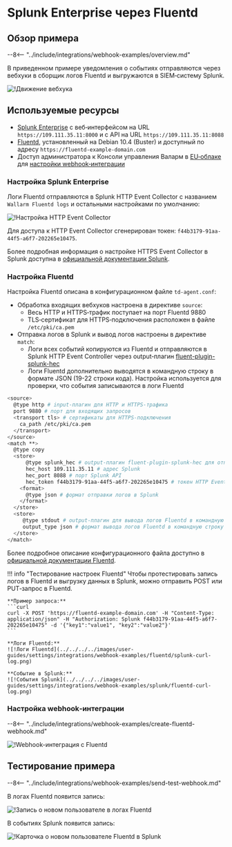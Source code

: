 # Splunk Enterprise через Fluentd

## Обзор примера

--8<-- "../include/integrations/webhook-examples/overview.md"

В приведенном примере уведомления о событиях отправляются через вебхуки в сборщик логов Fluentd и выгружаются в SIEM‑систему Splunk.

![!Движение вебхука](../../../../images/user-guides/settings/integrations/webhook-examples/fluentd/splunk-scheme.png)

## Используемые ресурсы

* [Splunk Enterprise](#настройка-splunk-enterprise) с веб‑интерфейсом на URL `https://109.111.35.11:8000` и с API на URL `https://109.111.35.11:8088`
* [Fluentd](#настройка-fluentd), установленный на Debian 10.4 (Buster) и доступный по адресу `https://fluentd-example-domain.com`
* Доступ администратора к Консоли управления Валарм в [EU‑облаке](https://my.wallarm.com) для [настройки webhook‑интеграции](#настройка-webhookинтеграции)

### Настройка Splunk Enterprise

Логи Fluentd отправляются в Splunk HTTP Event Collector с названием `Wallarm Fluentd logs` и остальными настройками по умолчанию:

![!Настройка HTTP Event Collector](../../../../images/user-guides/settings/integrations/webhook-examples/splunk/fluentd-setup.png)

Для доступа к HTTP Event Collector сгенерирован токен: `f44b3179-91aa-44f5-a6f7-202265e10475`.

Более подробная информация о настройке HTTPS Event Collector в Splunk доступна в [официальной документации Splunk](https://docs.splunk.com/Documentation/Splunk/8.0.5/Data/UsetheHTTPEventCollector).

### Настройка Fluentd

Настройка Fluentd описана в конфигурационном файле `td-agent.conf`:

* Обработка входящих вебхуков настроена в директиве `source`:
    * Весь HTTP и HTTPS‑трафик поступает на порт Fluentd 9880
    * TLS‑сертификат для HTTPS‑подключения расположен в файле `/etc/pki/ca.pem`
* Отправка логов в Splunk и вывод логов настроены в директиве `match`:
    * Логи всех событий копируются из Fluentd и отправляются в Splunk HTTP Event Controller через output‑плагин [fluent-plugin-splunk-hec](https://github.com/splunk/fluent-plugin-splunk-hec)
    * Логи Fluentd дополнительно выводятся в командную строку в формате JSON (19-22 строки кода). Настройка используется для проверки, что события записываются в логи Fluentd

```bash linenums="1"
<source>
  @type http # input‑плагин для HTTP и HTTPS‑трафика
  port 9880 # порт для входящих запросов
  <transport tls> # сертификаты для HTTPS‑подключения
    ca_path /etc/pki/ca.pem
  </transport>
</source>
<match **>
  @type copy
  <store>
      @type splunk_hec # output‑плагин fluent-plugin-splunk-hec для отправки логов из Fluentd в Splunk API через HTTP Event Controller
      hec_host 109.111.35.11 # адрес Splunk
      hec_port 8088 # порт Splunk API
      hec_token f44b3179-91aa-44f5-a6f7-202265e10475 # токен HTTP Event Controller
    <format>
      @type json # формат отправки логов в Splunk
    </format>
  </store>
  <store>
     @type stdout # output‑плагин для вывода логов Fluentd в командную строку
     output_type json # формат вывода логов Fluentd в командную строку
  </store>
</match>
```

Более подробное описание конфигурационного файла доступно в [официальной документации Fluentd](https://docs.fluentd.org/configuration/config-file).

!!! info "Тестирование настроек Fluentd"
    Чтобы протестировать запись логов в Fluentd и выгрузку данных в Splunk, можно отправить POST или PUT‑запрос в Fluentd.

    **Пример запроса:**
    ```curl
    curl -X POST 'https://fluentd-example-domain.com' -H "Content-Type: application/json" -H "Authorization: Splunk f44b3179-91aa-44f5-a6f7-202265e10475" -d '{"key1":"value1", "key2":"value2"}'
    ```

    **Логи Fluentd:**
    ![!Логи Fluentd](../../../../images/user-guides/settings/integrations/webhook-examples/fluentd/splunk-curl-log.png)

    **Событие в Splunk:**
    ![!События Splunk](../../../../images/user-guides/settings/integrations/webhook-examples/splunk/fluentd-curl-log.png)

### Настройка webhook‑интеграции

--8<-- "../include/integrations/webhook-examples/create-fluentd-webhook.md"

![!Webhook-интеграция с Fluentd](../../../../images/user-guides/settings/integrations/webhook-examples/fluentd/add-webhook-integration.png)

## Тестирование примера

--8<-- "../include/integrations/webhook-examples/send-test-webhook.md"

В логах Fluentd появится запись:

![!Запись о новом пользователе в логах Fluentd](../../../../images/user-guides/settings/integrations/webhook-examples/fluentd/splunk-user-log.png)

В событиях Splunk появится запись:

![!Карточка о новом пользователе Fluentd в Splunk](../../../../images/user-guides/settings/integrations/webhook-examples/splunk/fluentd-user.png)